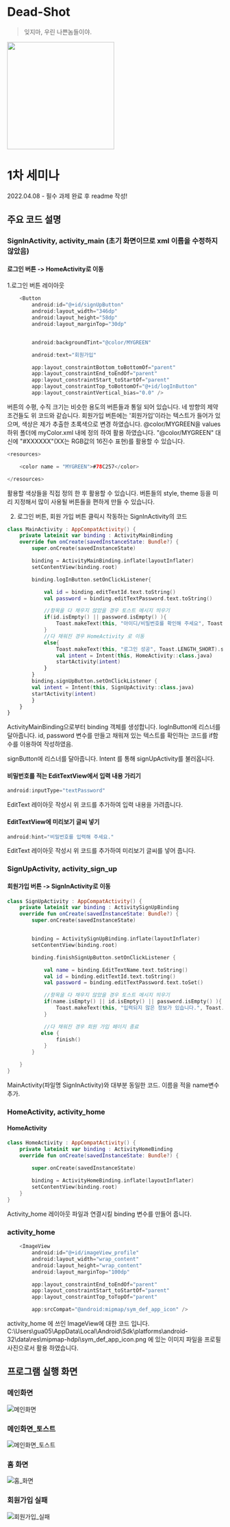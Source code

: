# Dead-Shot

> 잊지마, 우린 나쁜놈들이야.

<img src="https://user-images.githubusercontent.com/33388801/161442839-c1bdc8da-0c91-4ee5-9c45-22b953b53136.png" width=250/>




# 1차 세미나

2022.04.08 - 필수 과제 완료 후 readme 작성!

## 주요 코드 설명

### SignInActivity, activity_main (초기 화면이므로 xml 이름을 수정하지 않았음)

#### 로그인 버튼 -> HomeActivity로 이동
1.로그인 버튼 레이아웃
``` Kotlin
    <Button
        android:id="@+id/signUpButton"
        android:layout_width="346dp"
        android:layout_height="58dp"
        android:layout_marginTop="30dp"


        android:backgroundTint="@color/MYGREEN"

        android:text="회원가입"

        app:layout_constraintBottom_toBottomOf="parent"
        app:layout_constraintEnd_toEndOf="parent"
        app:layout_constraintStart_toStartOf="parent"
        app:layout_constraintTop_toBottomOf="@+id/logInButton"
        app:layout_constraintVertical_bias="0.0" />
```
버튼의 수평, 수직 크기는 비슷한 용도의 버튼들과 통일 되어 있습니다.
네 방향의 제약 조건들도 위 코드와 같습니다.
회원가입 버튼에는 '회원가입'이라는 텍스트가 들어가 있으며, 색상은 제가 추출한 초록색으로 변경 하였습니다. @color/MYGREEN을 values 하위 폴더에 myColor.xml 내에 정의 하여 활용 하였습니다. "@color/MYGREEN" 대신에 "#XXXXXX"(XX는 RGB값의 16진수 표현)를 활용할 수 있습니다.

``` Kotlin
<resources>

    <color name = "MYGREEN">#78C257</color>

</resources>
```
활용할 색상들을 직접 정의 한 후 활용할 수 있습니다.
버튼들의 style, theme 등을 미리 지정해서 많이 사용될 버튼들을 편하게 만들 수 있습니다.

2. 로그인 버튼, 회원 가입 버튼 클릭시 작동하는 SignInActivity의 코드
``` Kotlin
class MainActivity : AppCompatActivity() {
    private lateinit var binding : ActivityMainBinding
    override fun onCreate(savedInstanceState: Bundle?) {
        super.onCreate(savedInstanceState)

        binding = ActivityMainBinding.inflate(layoutInflater)
        setContentView(binding.root)

        binding.logInButton.setOnClickListener{

            val id = binding.editTextId.text.toString()
            val password = binding.editTextPassword.text.toString()

            //항목을 다 채우지 않았을 경우 토스트 메시지 띄우기
            if(id.isEmpty() || password.isEmpty() ){
                Toast.makeText(this, "아이디/비밀번호를 확인해 주세요", Toast.LENGTH_SHORT).show()
            }
            //다 채워진 경우 HomeActivity 로 이동
            else{
                Toast.makeText(this, "로그인 성공", Toast.LENGTH_SHORT).show()
                val intent = Intent(this, HomeActivity::class.java)
                startActivity(intent)
            }
        }
        binding.signUpButton.setOnClickListener {
        val intent = Intent(this, SignUpActivity::class.java)
        startActivity(intent)
        }
    }
}
```
ActivityMainBinding으로부터 binding 객체를 생성합니다.
logInButton에 리스너를 달아줍니다.
id, password 변수를 만들고 채워져 있는 텍스트를 확인하는 코드를 if함수를 이용하여 작성하였음.

signButton에 리스너를 달아줍니다.
Intent 를 통해 signUpActivity를 불러옵니다.


#### 비밀번호를 적는 EditTextView에서 입력 내용 가리기
``` Kotlin
android:inputType="textPassword"
```
EditText 레이아웃 작성시 위 코드를 추가하여 입력 내용을 가려줍니다.

#### EditTextView에 미리보기 글씨 넣기
``` Kotlin
android:hint="비밀번호를 입력해 주세요."
```
EditText 레이아웃 작성시 위 코드를 추가하여 미리보기 글씨를 넣어 줍니다.

### SignUpActivity, activity_sign_up

#### 회원가입 버튼 -> SignInActivity로 이동
``` Kotlin
class SignUpActivity : AppCompatActivity() {
    private lateinit var binding : ActivitySignUpBinding
    override fun onCreate(savedInstanceState: Bundle?) {
        super.onCreate(savedInstanceState)


        binding = ActivitySignUpBinding.inflate(layoutInflater)
        setContentView(binding.root)

        binding.finishSignUpButton.setOnClickListener {

            val name = binding.EditTextName.text.toString()
            val id = binding.editTextId.text.toString()
            val password = binding.editTextPassword.text.toSet()

            //항목을 다 채우지 않았을 경우 토스트 메시지 띄우기
            if(name.isEmpty() || id.isEmpty() || password.isEmpty() ){
                Toast.makeText(this, "입력되지 않은 정보가 있습니다.", Toast.LENGTH_SHORT).show()
            }

            //다 채워진 경우 회원 가입 페이지 종료
           else {
                finish()
            }
        }

    }
}
```
MainActivity(파일명 SignInActivity)와 대부분 동일한 코드.
이름을 적을 name변수 추가.

### HomeActivity, activity_home

#### HomeActivity
``` Kotlin
class HomeActivity : AppCompatActivity() {
    private lateinit var binding : ActivityHomeBinding
    override fun onCreate(savedInstanceState: Bundle?) {

        super.onCreate(savedInstanceState)
        
        binding = ActivityHomeBinding.inflate(layoutInflater)
        setContentView(binding.root)
    }
}
```
Activity_home 레이아웃 파일과 연결시킬 binding 변수를 만들어 줍니다.

### activity_home
``` Kotlin
    <ImageView
        android:id="@+id/imageView_profile"
        android:layout_width="wrap_content"
        android:layout_height="wrap_content"
        android:layout_marginTop="100dp"

        app:layout_constraintEnd_toEndOf="parent"
        app:layout_constraintStart_toStartOf="parent"
        app:layout_constraintTop_toTopOf="parent"

        app:srcCompat="@android:mipmap/sym_def_app_icon" />
```
activity_home 에 쓰인 ImageView에 대한 코드 입니다.
C:\Users\gua05\AppData\Local\Android\Sdk\platforms\android-32\data\res\mipmap-hdpi\sym_def_app_icon.png 에 있는 이미지 파일을 프로필 사진으로서 활용 하였습니다.

## 프로그램 실행 화면

### 메인화면
![메인화면](./github_image/메인화면.png)

### 메인화면_토스트
![메인화면_토스트](./github_image/메인화면_토스트.png)

### 홈 화면
![홈_화면](./github_image/홈_화면.png)

### 회원가입 실패
![회원가입_실패](./github_image/회원가입_실패.png)
